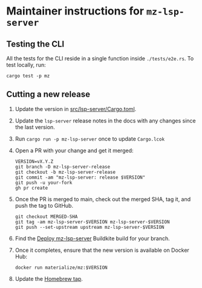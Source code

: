 
# Maintainer instructions for `mz-lsp-server`

## Testing the CLI

All the tests for the CLI reside in a single function inside `./tests/e2e.rs`. To test locally, run:

```
cargo test -p mz
```

## Cutting a new release

1. Update the version in [src/lsp-server/Cargo.toml](/src/lsp-server/Cargo.toml).

2. Update the `lsp-server` release notes in the docs with any changes since the last
   version.

3. Run `cargo run -p mz-lsp-server` once to update `Cargo.lcok`

4. Open a PR with your change and get it merged:

   ```
   VERSION=vX.Y.Z
   git branch -D mz-lsp-server-release
   git checkout -b mz-lsp-server-release
   git commit -am "mz-lsp-server: release $VERSION"
   git push -u your-fork
   gh pr create
   ```

5. Once the PR is merged to main, check out the merged SHA, tag it, and push
   the tag to GitHub.

   ```
   git checkout MERGED-SHA
   git tag -am mz-lsp-server-$VERSION mz-lsp-server-$VERSION
   git push --set-upstream upstream mz-lsp-server-$VERSION
   ```

6. Find the [Deploy mz-lsp-server](https://buildkite.com/materialize/deploy-mz) Buildkite
   build for your branch.

7. Once it completes, ensure that the new version is available on Docker Hub:

   ```
   docker run materialize/mz:$VERSION
   ```

8. Update the [Homebrew tap](https://github.com/MaterializeInc/homebrew-materialize/blob/master/CONTRIBUTING.md).
